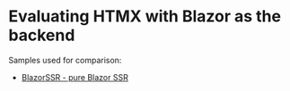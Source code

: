 # Evaluating HTMX with Blazor as the backend

Samples used for comparison:

- [BlazorSSR - pure Blazor SSR](/samples/BlazorSSR)